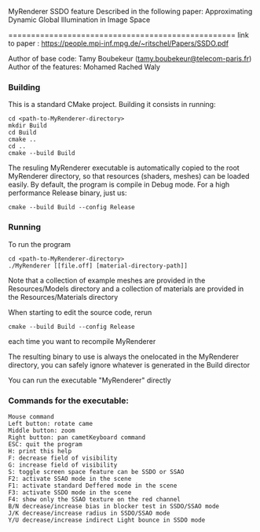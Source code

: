 MyRenderer
SSDO feature
Described in the following paper: Approximating Dynamic Global Illumination in Image Space

==================================================
link to paper : https://people.mpi-inf.mpg.de/~ritschel/Papers/SSDO.pdf

Author of base code: Tamy Boubekeur (tamy.boubekeur@telecom-paris.fr)
Author of the features: Mohamed Rached Waly 

### Building

This is a standard CMake project. Building it consists in running:

```
cd <path-to-MyRenderer-directory>
mkdir Build
cd Build
cmake ..
cd ..
cmake --build Build
```

The resuling MyRenderer executable is automatically copied to the root MyRenderer directory, so that resources (shaders, meshes) can be loaded easily. By default, the program is compile in Debug mode. For a high performance Release binary, just us:

```
cmake --build Build --config Release
```

### Running

To run the program
```
cd <path-to-MyRenderer-directory>
./MyRenderer [[file.off] [material-directory-path]]
```
Note that a collection of example meshes are provided in the Resources/Models directory and a collection of materials are provided in the Resources/Materials directory

When starting to edit the source code, rerun 

```
cmake --build Build --config Release
```
each time you want to recompile MyRenderer

The resulting binary to use is always the onelocated in the MyRenderer directory, you can safely ignore whatever is generated in the Build director

You can run the executable "MyRenderer" directly    
### Commands for the executable:

    Mouse command
	Left button: rotate came
	Middle button: zoom
	Right button: pan cametKeyboard command
	ESC: quit the program
	H: print this help
	F: decrease field of visibility
	G: increase field of visibility
    S: toggle screen space feature can be SSDO or SSAO
	F2: activate SSAO mode in the scene
	F1: activate standard Deffered mode in the scene
	F3: activate SSDO mode in the scene
	F4: show only the SSAO texture on the red channel
	B/N decrease/increase bias in blocker test in SSDO/SSAO mode
	J/K decrease/increase radius in SSDO/SSAO mode
	Y/U decrease/increase indirect Light bounce in SSDO mode


    
